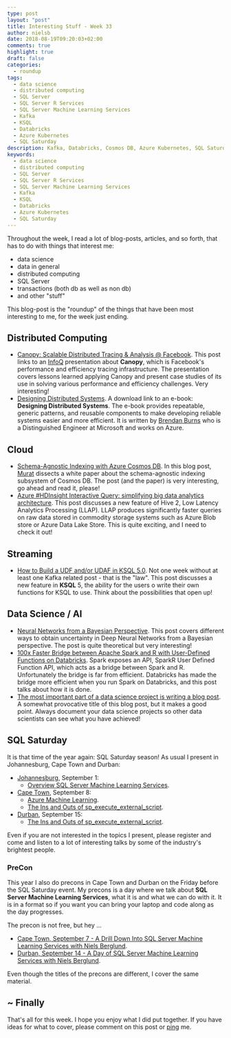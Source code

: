 ```yaml
---
type: post
layout: "post"
title: Interesting Stuff - Week 33
author: nielsb
date: 2018-08-19T09:20:03+02:00
comments: true
highlight: true
draft: false
categories:
  - roundup
tags:
  - data science
  - distributed computing
  - SQL Server
  - SQL Server R Services
  - SQL Server Machine Learning Services
  - Kafka
  - KSQL
  - Databricks
  - Azure Kubernetes
  - SQL Saturday
description: Kafka, Databricks, Cosmos DB, Azure Kubernetes, SQL Saturday and other interesting topics.
keywords:
  - data science
  - distributed computing
  - SQL Server
  - SQL Server R Services
  - SQL Server Machine Learning Services
  - Kafka
  - KSQL
  - Databricks
  - Azure Kubernetes
  - SQL Saturday   
---
```


Throughout the week, I read a lot of blog-posts, articles, and so forth, that has to do with things that interest me:

* data science
* data in general
* distributed computing
* SQL Server
* transactions (both db as well as non db)
* and other "stuff"

This blog-post is the "roundup" of the things that have been most interesting to me, for the week just ending.

<!--more-->

## Distributed Computing

* [Canopy: Scalable Distributed Tracing & Analysis @ Facebook][1]. This post links to an [InfoQ][iq] presentation about **Canopy**, which is Facebook's performance and efficiency tracing infrastructure. The presentation covers lessons learned applying Canopy and present case studies of its use in solving various performance and efficiency challenges. Very interesting!
* [Designing Distributed Systems][2]. A download link to an e-book: **Designing Distributed Systems**. The e-book provides repeatable, generic patterns, and reusable components to make developing reliable systems easier and more efficient. It is written by [Brendan Burns][brendan] who is a Distinguished Engineer at Microsoft and works on Azure.

## Cloud

* [Schema-Agnostic Indexing with Azure Cosmos DB][3]. In this blog post, [Murat][murba] dissects a white paper about the schema-agnostic indexing subsystem of Cosmos DB. The post (and the paper) is very interesting, go ahead and read it, please!
* [Azure #HDInsight Interactive Query: simplifying big data analytics architecture][4]. This post discusses a new feature of Hive 2, Low Latency Analytics Processing (LLAP). LLAP produces significantly faster queries on raw data stored in commodity storage systems such as Azure Blob store or Azure Data Lake Store. This is quite exciting, and I need to check it out!

## Streaming

* [How to Build a UDF and/or UDAF in KSQL 5.0][5]. Not one week without at least one Kafka related post - that is the "law". This post discusses a new feature in **KSQL** 5, the ability for the users o write their own functions for KSQL to use. Think about the possibilities that open up!

## Data Science / AI

* [Neural Networks from a Bayesian Perspective][6]. This post covers different ways to obtain uncertainty in Deep Neural Networks from a Bayesian perspective. The post is quite theoretical but very interesting!
* [100x Faster Bridge between Apache Spark and R with User-Defined Functions on Databricks][7]. Spark exposes an API, SparkR User Defined Function API, which acts as a bridge between Spark and R. Unfortunately the bridge is far from efficient. Databricks has made the bridge more efficient when you run Spark on Databricks, and this post talks about how it is done.
* [The most important part of a data science project is writing a blog post][8]. A somewhat provocative title of this blog post, but it makes a good point. Always document your data science projects so other data scientists can see what you have achieved!

## SQL Saturday

It is that time of the year again: SQL Saturday season! As usual I present in Johannesburg, Cape Town and Durban:

* [Johannesburg][sqlsatjhb], September 1: 
    * [Overview SQL Server Machine Learning Services][sqlsatjhb_1].
* [Cape Town][sqlsatcpt], September 8:
    * [Azure Machine Learning][sqlsatcpt_ml].
    * [The Ins and Outs of sp_execute_external_script][sqlsatcpt_sp].
* [Durban][sqlsatdbn], September 15:
    * [The Ins and Outs of sp_execute_external_script][sqlsatdbn_sp].

Even if you are not interested in the topics I present, please register and come and listen to a lot of interesting talks by some of the industry's brightest people.

### PreCon

This year I also do precons in Cape Town and Durban on the Friday before the SQL Saturday event. My precons is a day where we talk about **SQL Server Machine Learning Services**, what it is and what we can do with it. It is in a format so if you want you can bring your laptop and code along as the day progresses.

The precon is not free, but hey ...

* [Cape Town, September 7 - A Drill Down Into SQL Server Machine Learning Services with Niels Berglund][sqlsatcpt_pre].
* [Durban, September 14 - A Day of SQL Server Machine Learning Services with Niels Berglund][sqlsatdbn_pre].

Even though the titles of the precons are different, I cover the same material.

## ~ Finally

That's all for this week. I hope you enjoy what I did put together. If you have ideas for what to cover, please comment on this post or [ping][ma] me.

[ma]: mailto:niels.it.berglund@gmail.com
[mp]: https://blog.acolyer.org
[iq]: https://www.infoq.com/
[ew]: http://sqlonice.com/
[re]: http://blog.revolutionanalytics.com
[sqsk]: https://www.sqlskills.com
[mdaveyblog]: https://mdavey.wordpress.com/
[charlblog]: https://charlla.com/

[jovpop]: https://twitter.com/JovanPop_MSFT
[bobw]: https://twitter.com/bobwardms
[revod]: https://twitter.com/revodavid
[lonny]: https://twitter.com/sqL_handLe
[ewtw]: https://twitter.com/sqlOnIce
[buckw]: https://twitter.com/BuckWoodyMSFT
[mattw]: https://twitter.com/matthewwarren
[murba]: https://twitter.com/muratdemirbas
[daveda]: https://twitter.com/davidthecoder
[adcol]: https://twitter.com/adriancolyer
[jesrod]: https://twitter.com/jrdothoughts
[tomaz]: https://twitter.com/tomaz_tsql
[dataart]: https://twitter.com/dataartisans
[luis]: https://twitter.com/luis_de_sousa
[benstop]: https://twitter.com/benstopford
[conflu]: https://twitter.com/confluentinc
[tylert]: https://twitter.com/tyler_treat
[andrewng]: https://twitter.com/AndrewYNg
[lawr]: https://twitter.com/bytezn
[jue]: https://twitter.com/b0rk
[yan]: https://twitter.com/theburningmonk
[danny]: https://twitter.com/g9yuayon
[rmoff]: https://twitter.com/rmoff
[ryansw]: https://twitter.com/ryanswanstrom
[pabloc]: https://twitter.com/pabloc_ds
[mklep]: https://twitter.com/martinkl
[mdavey]: https://twitter.com/matt_davey
[jboner]: https://twitter.com/jboner
[joeduff]: https://twitter.com/funcOfJoe
[charl]: https://twitter.com/charllamprecht
[dbricks]: https://twitter.com/databricks
[brendan]: https://twitter.com/brendandburns

[1]: https://www.infoq.com/presentations/canopy-scalable-tracing-analytics-facebook
[2]: https://azure.microsoft.com/en-us/resources/designing-distributed-systems/
[3]: http://muratbuffalo.blogspot.com/2018/08/schema-agnostic-indexing-with-azure.html
[4]: https://azure.microsoft.com/en-us/blog/azure-hdinsight-interactive-query-simplifying-big-data-analytics-architecture-and-operations/
[5]: https://www.confluent.io/blog/build-udf-udaf-ksql-5-0
[6]: https://www.datasciencecentral.com/profiles/blogs/neural-networks-from-a-bayesian-perspective
[7]: https://databricks.com/blog/2018/08/15/100x-faster-bridge-between-spark-and-r-with-user-defined-functions-on-databricks.html
[8]: https://towardsdatascience.com/the-most-important-part-of-a-data-science-project-is-writing-a-blog-post-50715f37833a

[sqlsatjhb]: http://www.sqlsaturday.com/785/EventHome.aspx
[sqlsatjhb_1]: http://www.sqlsaturday.com/785/Sessions/Details.aspx?sid=84967
[sqlsatcpt]: http://www.sqlsaturday.com/793/EventHome.aspx
[sqlsatcpt_ml]: http://www.sqlsaturday.com/793/Sessions/Details.aspx?sid=84975
[sqlsatcpt_sp]: http://www.sqlsaturday.com/793/Sessions/Details.aspx?sid=84978
[sqlsatcpt_pre]: https://www.quicket.co.za/events/47683-sqlsaturday-cape-town-2018-precon-a-drill-down-into-sql-server-machine-learning/#/
[sqlsatdbn]: http://www.sqlsaturday.com/803/EventHome.aspx
[sqlsatdbn_sp]: http://www.sqlsaturday.com/803/Sessions/Details.aspx?sid=85097
[sqlsatdbn_pre]: https://www.quicket.co.za/events/55545-sqlsaturday-durban-precon-2018-a-day-of-sql-server-machine-learning-services/#/
